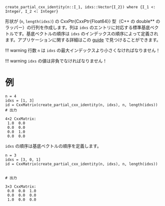 ```
create_partial_cxx_identity(n::I_1, idxs::Vector{I_2}) where {I_1 <: Integer, I_2 <: Integer}
```

形状が (`n`, `length(idxs)`) の CxxPtr{CxxPtr{Float64}} 型（C++ の double** のラッパー）の行列を作成します。列は `idxs` のエントリに対応する標準基底ベクトルです。基底ベクトルの順序は `idxs` のインデックスの順序によって定義されます。アプリケーションに関する詳細はこの [guide](@ref "Seed-Matrix") で見つけることができます。

!!! warning
    行数 `n` は `idxs` の最大インデックスより小さくなければなりません！


!!! warning
    `idxs` の値は非負でなければなりません！


# 例

```jldoctest
n = 4
idxs = [1, 3]
id = CxxMatrix(create_partial_cxx_identity(n, idxs), n, length(idxs))
# 出力

4×2 CxxMatrix:
 1.0  0.0
 0.0  0.0
 0.0  1.0
 0.0  0.0
```

`idxs` の順序は基底ベクトルの順序を定義します。

```jldoctest
n = 3
idxs = [3, 0, 1]
id = CxxMatrix(create_partial_cxx_identity(n, idxs), n, length(idxs))


# 出力

3×3 CxxMatrix:
 0.0  0.0  1.0
 0.0  0.0  0.0
 1.0  0.0  0.0
```
